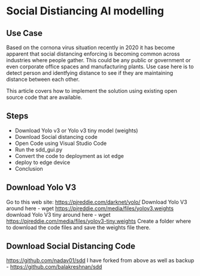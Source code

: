 # Social Distiancing AI modelling

## Use Case

Based on the cornona virus situation recently in 2020 it has become apparent that social distancing enforcing is becoming common across industries where people gather. This could be any public or government or even corporate office spaces and manufacturing plants. Use case here is to detect person and identfying distance to see if they are maintaining distance between each other.

This article covers how to implement the solution using existing open source code that are available.

## Steps

- Download Yolo v3 or Yolo v3 tiny model (weights)
- Download Social distancing code
- Open Code using Visual Studio Code
- Run the sdd_gui.py
- Convert the code to deployment as iot edge
- deploy to edge device
- Conclusion

## Download Yolo V3

Go to this web site: https://pjreddie.com/darknet/yolo/
Download Yolo V3 around here - wget https://pjreddie.com/media/files/yolov3.weights
download Yolo V3 tiny around here - wget https://pjreddie.com/media/files/yolov3-tiny.weights
Create a folder where to download the code files and save the weights file there.

## Download Social Distancing Code

https://github.com/nadav01/sdd
I have forked from above as well as backup - https://github.com/balakreshnan/sdd
